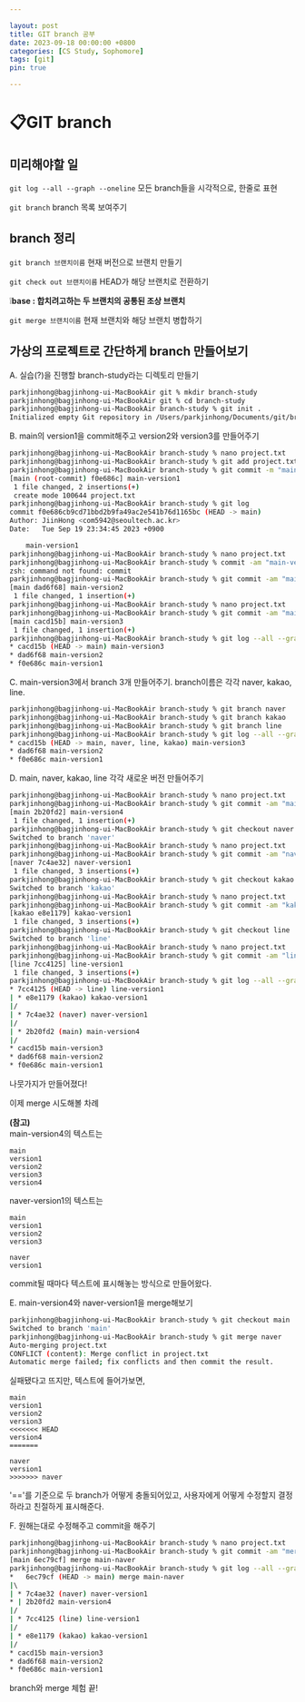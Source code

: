 ```yaml
---

layout: post
title: GIT branch 공부
date: 2023-09-18 00:00:00 +0800
categories: [CS Study, Sophomore]
tags: [git]
pin: true

---
```



&#128203;GIT branch
===================

미리해야할 일
----------

`git log --all --graph --oneline` 모든 branch들을 시각적으로, 한줄로 표현

`git branch` branch 목록 보여주기

branch 정리
----------

`git branch 브랜치이름` 현재 버전으로 브랜치 만들기

`git check out 브랜치이름` HEAD가 해당 브랜치로 전환하기

❕**base : 합치려고하는 두 브랜치의 공통된 조상 브랜치**

`git merge 브랜치이름` 현재 브랜치와 해당 브랜치 병합하기

가상의 프로젝트로 간단하게 branch 만들어보기  
-----------------------------------
  
A. 실습(?)을 진행할 branch-study라는 디렉토리 만들기  
```bash
parkjinhong@bagjinhong-ui-MacBookAir git % mkdir branch-study
parkjinhong@bagjinhong-ui-MacBookAir git % cd branch-study
parkjinhong@bagjinhong-ui-MacBookAir branch-study % git init .
Initialized empty Git repository in /Users/parkjinhong/Documents/git/branch-study/.git/
```  
  

B. main의 version1을 commit해주고 version2와 version3를 만들어주기  
```bash
parkjinhong@bagjinhong-ui-MacBookAir branch-study % nano project.txt
parkjinhong@bagjinhong-ui-MacBookAir branch-study % git add project.txt
parkjinhong@bagjinhong-ui-MacBookAir branch-study % git commit -m "main-version1"
[main (root-commit) f0e686c] main-version1
 1 file changed, 2 insertions(+)
 create mode 100644 project.txt
parkjinhong@bagjinhong-ui-MacBookAir branch-study % git log
commit f0e686cb9cd71bbd2b9fa49ac2e541b76d1165bc (HEAD -> main)
Author: JiinHong <com5942@seoultech.ac.kr>
Date:   Tue Sep 19 23:34:45 2023 +0900

    main-version1
parkjinhong@bagjinhong-ui-MacBookAir branch-study % nano project.txt
parkjinhong@bagjinhong-ui-MacBookAir branch-study % commit -am "main-verison2"
zsh: command not found: commit
parkjinhong@bagjinhong-ui-MacBookAir branch-study % git commit -am "main-version2"
[main dad6f68] main-version2
 1 file changed, 1 insertion(+)
parkjinhong@bagjinhong-ui-MacBookAir branch-study % nano project.txt
parkjinhong@bagjinhong-ui-MacBookAir branch-study % git commit -am "main-version3"
[main cacd15b] main-version3
 1 file changed, 1 insertion(+)
parkjinhong@bagjinhong-ui-MacBookAir branch-study % git log --all --graph --oneline
* cacd15b (HEAD -> main) main-version3
* dad6f68 main-version2
* f0e686c main-version1
```  
  

C. main-version3에서 branch 3개 만들어주기. branch이름은 각각 naver, kakao, line.  
```bash
parkjinhong@bagjinhong-ui-MacBookAir branch-study % git branch naver
parkjinhong@bagjinhong-ui-MacBookAir branch-study % git branch kakao
parkjinhong@bagjinhong-ui-MacBookAir branch-study % git branch line
parkjinhong@bagjinhong-ui-MacBookAir branch-study % git log --all --graph --oneline
* cacd15b (HEAD -> main, naver, line, kakao) main-version3
* dad6f68 main-version2
* f0e686c main-version1
```  
  
D. main, naver, kakao, line 각각 새로운 버전 만들어주기  
```bash
parkjinhong@bagjinhong-ui-MacBookAir branch-study % nano project.txt
parkjinhong@bagjinhong-ui-MacBookAir branch-study % git commit -am "main-version4"
[main 2b20fd2] main-version4
 1 file changed, 1 insertion(+)
parkjinhong@bagjinhong-ui-MacBookAir branch-study % git checkout naver
Switched to branch 'naver'
parkjinhong@bagjinhong-ui-MacBookAir branch-study % nano project.txt
parkjinhong@bagjinhong-ui-MacBookAir branch-study % git commit -am "naver-version1"
[naver 7c4ae32] naver-version1
 1 file changed, 3 insertions(+)
parkjinhong@bagjinhong-ui-MacBookAir branch-study % git checkout kakao
Switched to branch 'kakao'
parkjinhong@bagjinhong-ui-MacBookAir branch-study % nano project.txt
parkjinhong@bagjinhong-ui-MacBookAir branch-study % git commit -am "kakao-version1"
[kakao e8e1179] kakao-version1
 1 file changed, 3 insertions(+)
parkjinhong@bagjinhong-ui-MacBookAir branch-study % git checkout line
Switched to branch 'line'
parkjinhong@bagjinhong-ui-MacBookAir branch-study % nano project.txt
parkjinhong@bagjinhong-ui-MacBookAir branch-study % git commit -am "line-version1"
[line 7cc4125] line-version1
 1 file changed, 3 insertions(+)
parkjinhong@bagjinhong-ui-MacBookAir branch-study % git log --all --graph --oneline
* 7cc4125 (HEAD -> line) line-version1
| * e8e1179 (kakao) kakao-version1
|/  
| * 7c4ae32 (naver) naver-version1
|/  
| * 2b20fd2 (main) main-version4
|/  
* cacd15b main-version3
* dad6f68 main-version2
* f0e686c main-version1
```  

나뭇가지가 만들어졌다!  
  

이제 merge 시도해볼 차례  

**(참고)**  
main-version4의 텍스트는
```
main
version1
version2
version3
version4
```  

naver-version1의 텍스트는
```
main
version1
version2
version3

naver
version1
```
commit될 때마다 텍스트에 표시해놓는 방식으로 만들어왔다.  

E. main-version4와 naver-version1을 merge해보기
```bash
parkjinhong@bagjinhong-ui-MacBookAir branch-study % git checkout main
Switched to branch 'main'
parkjinhong@bagjinhong-ui-MacBookAir branch-study % git merge naver
Auto-merging project.txt
CONFLICT (content): Merge conflict in project.txt
Automatic merge failed; fix conflicts and then commit the result.
```  

실패됐다고 뜨지만, 텍스트에 들어가보면,

```
main
version1
version2
version3
<<<<<<< HEAD
version4
=======

naver
version1
>>>>>>> naver
```  

'=='를 기준으로 두 branch가 어떻게 충돌되어있고, 사용자에게 어떻게 수정할지 결정하라고 친절하게 표시해준다.

F. 원해는대로 수정해주고 commit을 해주기
```bash
parkjinhong@bagjinhong-ui-MacBookAir branch-study % nano project.txt
parkjinhong@bagjinhong-ui-MacBookAir branch-study % git commit -am "merge main-naver"
[main 6ec79cf] merge main-naver
parkjinhong@bagjinhong-ui-MacBookAir branch-study % git log --all --graph --oneline
*   6ec79cf (HEAD -> main) merge main-naver
|\  
| * 7c4ae32 (naver) naver-version1
* | 2b20fd2 main-version4
|/  
| * 7cc4125 (line) line-version1
|/  
| * e8e1179 (kakao) kakao-version1
|/  
* cacd15b main-version3
* dad6f68 main-version2
* f0e686c main-version1
```

branch와 merge 체험 끝!